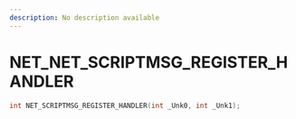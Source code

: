 ```yaml
---
description: No description available 
---
```


# NET\_NET_SCRIPTMSG_REGISTER_HANDLER

```cpp
int NET_SCRIPTMSG_REGISTER_HANDLER(int _Unk0, int _Unk1);
```